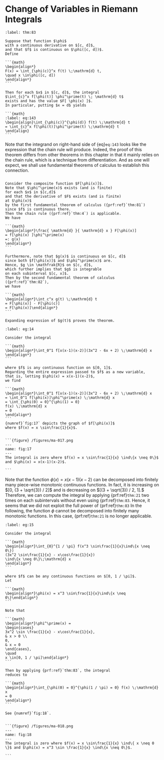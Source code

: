 # Change of Variables in Riemann Integrals

````{prf:theorem} Change of Variables
:label: thm:83

Suppose that function $\phi$
with a continuous derivative on $[c, d]$,
and that $f$ is continuous on $\phi([c, d])$.
Define

```{math}
\begin{align*}
F(x) = \int_{\phi(c)}^x f(t) \;\mathrm{d} t,
\quad x \in\phi([c, d])
\end{align*}
```

Then for each $x$ in $[c, d]$, the integral
$\int_{c}^x f[\phi(t)] \phi^\prime(t) \; \mathrm{d} t$
exists and has the value $F[ \phi(x) ]$.
In particular, putting $x = d$ yields

```{math}
:label: eq:143
\begin{align}\int_{\phi(c)}^{\phi(d)} f(t) \;\mathrm{d} t
= \int_{c}^x f[\phi(t)]\phi^\prime(t) \;\mathrm{d} t
\end{align}
```

````

Note that the integrand on right-hand side of {eq}`eq:143`
looks like the expression that the chain rule will produce.
Indeed, the proof of this theorem
differs from other theorems in this chapter in that
it mainly relies on the chain rule,
which is a technique from differentiation.
And as one will expect,
we shall use fundamental theorems of calculus
to establish this connection.


````{prf:proof}

Consider the composite function $F[\phi(x)]$.
Note that $\phi^\prime(x)$ exists (and is finite)
for each $x$ in $[c,d]$
and that the derivative of $F$ exists (and is finite)
at $\phi(x)$
by the first fundamental theorem of calculus ({prf:ref}`thm:81`)
since $f$ is continuous there.
Then the chain rule ({prf:ref}`thm:4`) is applicable.
We have

```{math}
\begin{align*}\frac{ \mathrm{d} }{ \mathrm{d} x } F[\phi(x)]
= f[\phi(x) ]\phi^\prime(x)
=: g(x)
\end{align*}
```

Furthermore, note that $g(x)$ is continuous on $[c, d]$
since both $f[\phi(x)]$ and $\phi^\prime(x)$ are.
Hence, $g \in \mathfrak{R}$ on $[c, d]$,
which further implies that $g$ is integrable
on each subinterval $[c, x]$.
Then by the second fundamental theorem of calculus
({prf:ref}`thm:82`),
we have

```{math}
\begin{align*}\int_c^x g(t) \;\mathrm{d} t
= F[\phi(x)] - F[\phi(c)]
= F[\phi(x)]\end{align*}
```

Expanding expression of $g(t)$ proves the theorem.

````

````{prf:example}
:label: eg:14

Consider the integral

```{math}
\begin{align*}\int_0^1 f[x(x-1)(x-2)](3x^2 - 6x + 2) \;\mathrm{d} x
\end{align*}
```

where $f$ is any continuous function on $[0, 1]$.
Regarding the entire expression passed to $f$ as a new variable,
that is, letting $\phi(x) = x(x-1)(x-2)$,
we find

```{math}
\begin{align*}\int_0^1 f[x(x-1)(x-2)](3x^2 - 6x + 2) \;\mathrm{d} x
= \int_0^1 f[\phi(x)]\phi^\prime(x) \;\mathrm{d} x
= \int_{\phi(0) = 0}^{\phi(1) = 0}
f(x) \;\mathrm{d} x
= 0
\end{align*}
```
{numref}`fig:17` depicts the graph of $f[\phi(x)]$
where $f(x) = x \sin\frac{1}{x}$.


```{figure} /figures/ma-017.png
---
name: fig:17
---
The integral is zero where $f(x) = x \sin\frac{1}{x} \ind\{x \neq 0\}$ and $\phi(x) = x(x-1)(x-2)$.

```

````

Note that the function $\phi(x) = x(x-1)(x-2)$
can be decomposed into finitely many piece-wise monotonic
continuous functions.
In fact, it is increasing on $[0, (3 + \sqrt{3}) / 2]$
and is decreasing on $[(3 + \sqrt{3}) / 2, 1].$
Therefore, we can compute the integral by applying {prf:ref}`thm:21`
two times on each subintervals without even using {prf:ref}`thm:83`.
Hence, it seems that we did not
exploit the full power of {prf:ref}`thm:83`
In the following, the function $\phi$ cannot be
decomposed into finitely many monotonic functions.
In this case, {prf:ref}`thm:21` is no longer applicable.


````{prf:example}
:label: eg:15

Consider the integral

```{math}
\begin{align*}\int_{0}^{1 / \pi} f(x^3 \sin\frac{1}{x}\ind\{x \neq 0\})
(3x^2 \sin\frac{1}{x} - x\cos\frac{1}{x})
\ind\{x \neq 0\}\;\mathrm{d} x
\end{align*}
```

where $f$ can be any continuous functions on $[0, 1 / \pi]$.
Let

```{math}
\begin{align*}\phi(x) = x^3 \sin\frac{1}{x}\ind\{x \neq 0\}\end{align*}
```

Note that

```{math}
\begin{align*}\phi^\prime(x) =
\begin{cases}
3x^2 \sin \frac{1}{x} - x\cos\frac{1}{x},
& x > 0 \\
0,
& x = 0
\end{cases},
\quad
x \in[0, 1 / \pi]\end{align*}
```

Then by applying {prf:ref}`thm:83`, the integral
reduces to

```{math}
\begin{align*}\int_{\phi(0) = 0}^{\phi(1 / \pi) = 0} f(x) \;\mathrm{d} x
= 0
\end{align*}
```

See {numref}`fig:18`.


```{figure} /figures/ma-018.png
---
name: fig:18
---
The integral is zero where $f(x) = x \sin\frac{1}{x} \ind\{ x \neq 0 \}$ and $\phi(x) = x^3 \sin \frac{1}{x} \ind\{x \neq 0\}$.

```

````
